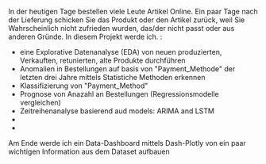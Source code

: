 In der heutigen Tage bestellen viele Leute Artikel Online. Ein paar Tage nach der Lieferung schicken Sie das Produkt oder den Artikel zurück, weil Sie Wahrscheinlich nicht zufrieden wurden, das/der nicht passt oder aus anderen Gründe. 
In diesem Projekt werde ich. :
- eine Explorative Datenanalyse (EDA) von neuen produzierten, Verkauften, retunierten, alte Produkte  durchführen
- Anomalien in Bestellungen auf basis von "Payment_Methode" der letzten drei Jahre  mittels Statistiche Methoden erkennen
- Klassifizierung von "Payment_Method"
- Prognose von Anazahl an Bestellungen (Regressionsmodelle vergleichen)
- Zeitreihenanalyse basierend aud  models: ARIMA and LSTM
-  
-
Am Ende werde ich ein Data-Dashboard mittels Dash-Plotly von ein paar wichtigen Information aus dem Dataset aufbauen
